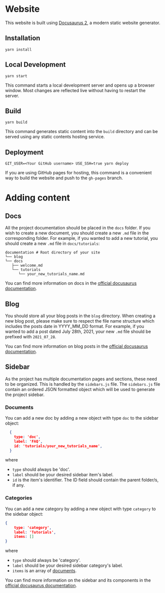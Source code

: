 # Website

This website is built using [Docusaurus 2](https://docusaurus.io/), a modern static website generator.

## Installation

```console
yarn install
```

## Local Development

```console
yarn start
```

This command starts a local development server and opens up a browser window. Most changes are reflected live without having to restart the server.

## Build

```console
yarn build
```

This command generates static content into the `build` directory and can be served using any static contents hosting service.

## Deployment

```console
GIT_USER=<Your GitHub username> USE_SSH=true yarn deploy
```

If you are using GitHub pages for hosting, this command is a convenient way to build the website and push to the `gh-pages` branch.

# Adding content

## Docs

All the project documentation should be placed in the `docs` folder. If you wish to create a new document, you should create a new `.md` file in the corresponding folder.  For example, if you wanted to add a new tutorial, you should create a new `.md` file in `docs/tutorials`:

```
documentation # Root directory of your site
└── blog
└── docs
   ├── welcome.md
   └── tutorials
      └── your_new_tutorials_name.md

```

You can find more information on docs in the [official docusaurus documentation](https://docusaurus.io/docs/docs-introduction).

## Blog

You should store all your blog posts in the `blog` directory.  When creating a new blog post, please make sure to respect the file name structure which includes the posts date in YYYY_MM_DD format.  For example, if you wanted to add a post dated July 28th, 2021, your new `.md` file should be prefixed with `2021_07_28`. 

You can find more information on blog posts in the [official docusaurus documentation](https://docusaurus.io/docs/blog).

## Sidebar

As the project has multiple documentation pages and sections, these need to be organized.  This is handled by the `sidebars.js` file. The `sidebars.js` file contain an ordered JSON formatted object which will be used to generate the project sidebar.  

### Documents

You can add a new doc by adding a new object with type `doc` to the sidebar object:

```json
  {
    type: 'doc',
    label: 'FAQ',
    id: 'tutorials/your_new_tutorials_name',
  }
```
where

* `type` should always be 'doc'. 
* `label` should be your desired sidebar item's label.
* `id` is the item's identifier.  The ID field should contain the parent folder/s, if any.

### Categories

You can add a new category by adding a new object with type `category` to the sidebar object: 

```json
{
    type: 'category',
    label: 'Tutorials',
    items: []
}
```

where

* `type` should always be 'category'. 
* `label` should be your desired sidebar category's label.
* `items` is an array of [documents](#documents).

You can find more information on the sidebar and its components in the [official docusaurus documentation](https://docusaurus.io/docs/sidebar).
